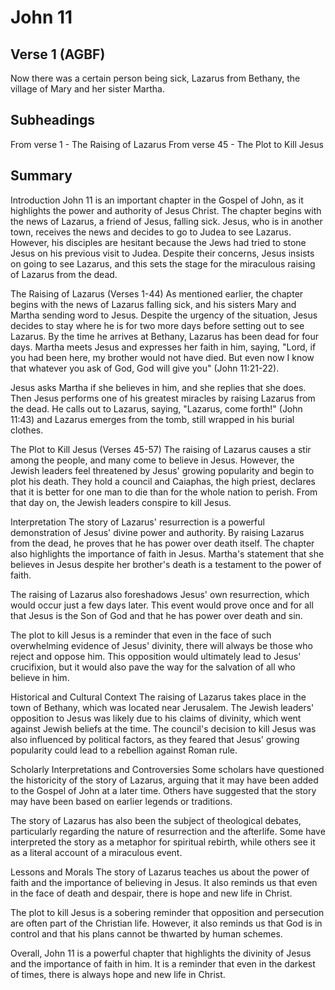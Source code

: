 # John 11

## Verse 1 (AGBF)

Now there was a certain person being sick, Lazarus from Bethany, the village of Mary and her sister Martha.

## Subheadings

From verse 1 - The Raising of Lazarus
From verse 45 - The Plot to Kill Jesus

## Summary

Introduction
John 11 is an important chapter in the Gospel of John, as it highlights the power and authority of Jesus Christ. The chapter begins with the news of Lazarus, a friend of Jesus, falling sick. Jesus, who is in another town, receives the news and decides to go to Judea to see Lazarus. However, his disciples are hesitant because the Jews had tried to stone Jesus on his previous visit to Judea. Despite their concerns, Jesus insists on going to see Lazarus, and this sets the stage for the miraculous raising of Lazarus from the dead.

The Raising of Lazarus (Verses 1-44)
As mentioned earlier, the chapter begins with the news of Lazarus falling sick, and his sisters Mary and Martha sending word to Jesus. Despite the urgency of the situation, Jesus decides to stay where he is for two more days before setting out to see Lazarus. By the time he arrives at Bethany, Lazarus has been dead for four days. Martha meets Jesus and expresses her faith in him, saying, "Lord, if you had been here, my brother would not have died. But even now I know that whatever you ask of God, God will give you" (John 11:21-22).

Jesus asks Martha if she believes in him, and she replies that she does. Then Jesus performs one of his greatest miracles by raising Lazarus from the dead. He calls out to Lazarus, saying, "Lazarus, come forth!" (John 11:43) and Lazarus emerges from the tomb, still wrapped in his burial clothes.

The Plot to Kill Jesus (Verses 45-57)
The raising of Lazarus causes a stir among the people, and many come to believe in Jesus. However, the Jewish leaders feel threatened by Jesus' growing popularity and begin to plot his death. They hold a council and Caiaphas, the high priest, declares that it is better for one man to die than for the whole nation to perish. From that day on, the Jewish leaders conspire to kill Jesus.

Interpretation
The story of Lazarus' resurrection is a powerful demonstration of Jesus' divine power and authority. By raising Lazarus from the dead, he proves that he has power over death itself. The chapter also highlights the importance of faith in Jesus. Martha's statement that she believes in Jesus despite her brother's death is a testament to the power of faith.

The raising of Lazarus also foreshadows Jesus' own resurrection, which would occur just a few days later. This event would prove once and for all that Jesus is the Son of God and that he has power over death and sin.

The plot to kill Jesus is a reminder that even in the face of such overwhelming evidence of Jesus' divinity, there will always be those who reject and oppose him. This opposition would ultimately lead to Jesus' crucifixion, but it would also pave the way for the salvation of all who believe in him.

Historical and Cultural Context
The raising of Lazarus takes place in the town of Bethany, which was located near Jerusalem. The Jewish leaders' opposition to Jesus was likely due to his claims of divinity, which went against Jewish beliefs at the time. The council's decision to kill Jesus was also influenced by political factors, as they feared that Jesus' growing popularity could lead to a rebellion against Roman rule.

Scholarly Interpretations and Controversies
Some scholars have questioned the historicity of the story of Lazarus, arguing that it may have been added to the Gospel of John at a later time. Others have suggested that the story may have been based on earlier legends or traditions.

The story of Lazarus has also been the subject of theological debates, particularly regarding the nature of resurrection and the afterlife. Some have interpreted the story as a metaphor for spiritual rebirth, while others see it as a literal account of a miraculous event.

Lessons and Morals
The story of Lazarus teaches us about the power of faith and the importance of believing in Jesus. It also reminds us that even in the face of death and despair, there is hope and new life in Christ.

The plot to kill Jesus is a sobering reminder that opposition and persecution are often part of the Christian life. However, it also reminds us that God is in control and that his plans cannot be thwarted by human schemes.

Overall, John 11 is a powerful chapter that highlights the divinity of Jesus and the importance of faith in him. It is a reminder that even in the darkest of times, there is always hope and new life in Christ.